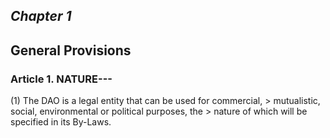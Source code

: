 
*Chapter 1*
-----------

General Provisions
------------------

### Article 1. NATURE---

(1) The DAO is a legal entity that can be used for commercial,
    > mutualistic, social, environmental or political purposes, the
    > nature of which will be specified in its By-Laws.

